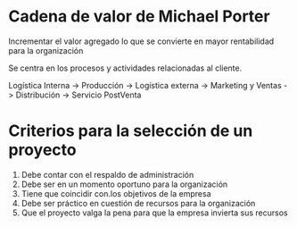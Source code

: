 # Cadena de valor de Michael Porter

Incrementar el valor agregado lo que se convierte en mayor rentabilidad para la organización

Se centra en los procesos y actividades relacionadas al cliente.

Logística Interna -> Producción -> Logística externa -> Marketing y Ventas -> Distribución -> Servicio PostVenta



# Criterios para la selección de un proyecto

1. Debe contar con el respaldo de administración
2. Debe ser en un momento oportuno para la organización
3. Tiene que coincidir con.los objetivos de la empresa
4. Debe ser práctico en cuestión de recursos para la organización
5. Que el proyecto valga la pena para que la empresa invierta sus recursos




